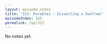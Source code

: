 ```yaml
---
layout: episode_notes
title: "312: Parables — Dissecting a Swallow"
episodeIndex: 315
permalink: /ep/312
---
```

No notes yet.
